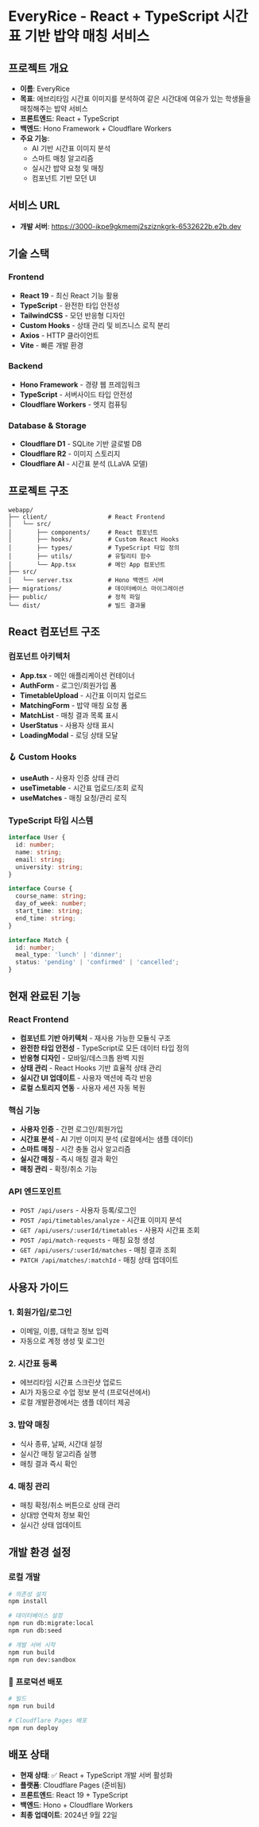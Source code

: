 # EveryRice - React + TypeScript 시간표 기반 밥약 매칭 서비스

## 프로젝트 개요
- **이름**: EveryRice
- **목표**: 에브리타임 시간표 이미지를 분석하여 같은 시간대에 여유가 있는 학생들을 매칭해주는 밥약 서비스
- **프론트엔드**: React + TypeScript
- **백엔드**: Hono Framework + Cloudflare Workers
- **주요 기능**: 
  - AI 기반 시간표 이미지 분석
  - 스마트 매칭 알고리즘
  - 실시간 밥약 요청 및 매칭
  - 컴포넌트 기반 모던 UI

## 서비스 URL
- **개발 서버**: https://3000-ikpe9gkmemj2sziznkgrk-6532622b.e2b.dev

## 기술 스택

### **Frontend**
- **React 19** - 최신 React 기능 활용
- **TypeScript** - 완전한 타입 안전성
- **TailwindCSS** - 모던 반응형 디자인
- **Custom Hooks** - 상태 관리 및 비즈니스 로직 분리
- **Axios** - HTTP 클라이언트
- **Vite** - 빠른 개발 환경

### **Backend**
- **Hono Framework** - 경량 웹 프레임워크
- **TypeScript** - 서버사이드 타입 안전성
- **Cloudflare Workers** - 엣지 컴퓨팅

### **Database & Storage**
- **Cloudflare D1** - SQLite 기반 글로벌 DB
- **Cloudflare R2** - 이미지 스토리지
- **Cloudflare AI** - 시간표 분석 (LLaVA 모델)

## 프로젝트 구조

```
webapp/
├── client/                 # React Frontend
│   └── src/
│       ├── components/     # React 컴포넌트
│       ├── hooks/          # Custom React Hooks
│       ├── types/          # TypeScript 타입 정의
│       ├── utils/          # 유틸리티 함수
│       └── App.tsx         # 메인 App 컴포넌트
├── src/
│   └── server.tsx          # Hono 백엔드 서버
├── migrations/             # 데이터베이스 마이그레이션
├── public/                 # 정적 파일
└── dist/                   # 빌드 결과물
```

## React 컴포넌트 구조

### **컴포넌트 아키텍처**
- **App.tsx** - 메인 애플리케이션 컨테이너
- **AuthForm** - 로그인/회원가입 폼
- **TimetableUpload** - 시간표 이미지 업로드
- **MatchingForm** - 밥약 매칭 요청 폼
- **MatchList** - 매칭 결과 목록 표시
- **UserStatus** - 사용자 상태 표시
- **LoadingModal** - 로딩 상태 모달

### 🪝 **Custom Hooks**
- **useAuth** - 사용자 인증 상태 관리
- **useTimetable** - 시간표 업로드/조회 로직
- **useMatches** - 매칭 요청/관리 로직

###  **TypeScript 타입 시스템**
```typescript
interface User {
  id: number;
  name: string;
  email: string;
  university: string;
}

interface Course {
  course_name: string;
  day_of_week: number;
  start_time: string;
  end_time: string;
}

interface Match {
  id: number;
  meal_type: 'lunch' | 'dinner';
  status: 'pending' | 'confirmed' | 'cancelled';
}
```

## 현재 완료된 기능

### **React Frontend**
- **컴포넌트 기반 아키텍처** - 재사용 가능한 모듈식 구조
- **완전한 타입 안전성** - TypeScript로 모든 데이터 타입 정의
- **반응형 디자인** - 모바일/데스크톱 완벽 지원
- **상태 관리** - React Hooks 기반 효율적 상태 관리
- **실시간 UI 업데이트** - 사용자 액션에 즉각 반응
- **로컬 스토리지 연동** - 사용자 세션 자동 복원

### **핵심 기능**
- **사용자 인증** - 간편 로그인/회원가입
- **시간표 분석** - AI 기반 이미지 분석 (로컬에서는 샘플 데이터)
- **스마트 매칭** - 시간 충돌 검사 알고리즘
- **실시간 매칭** - 즉시 매칭 결과 확인
- **매칭 관리** - 확정/취소 기능

### **API 엔드포인트**
- `POST /api/users` - 사용자 등록/로그인
- `POST /api/timetables/analyze` - 시간표 이미지 분석
- `GET /api/users/:userId/timetables` - 사용자 시간표 조회
- `POST /api/match-requests` - 매칭 요청 생성
- `GET /api/users/:userId/matches` - 매칭 결과 조회
- `PATCH /api/matches/:matchId` - 매칭 상태 업데이트

## 사용자 가이드

### 1. 회원가입/로그인
- 이메일, 이름, 대학교 정보 입력
- 자동으로 계정 생성 및 로그인

### 2. 시간표 등록
- 에브리타임 시간표 스크린샷 업로드
- AI가 자동으로 수업 정보 분석 (프로덕션에서)
- 로컬 개발환경에서는 샘플 데이터 제공

### 3. 밥약 매칭
- 식사 종류, 날짜, 시간대 설정
- 실시간 매칭 알고리즘 실행
- 매칭 결과 즉시 확인

### 4. 매칭 관리
- 매칭 확정/취소 버튼으로 상태 관리
- 상대방 연락처 정보 확인
- 실시간 상태 업데이트

## 개발 환경 설정

### **로컬 개발**
```bash
# 의존성 설치
npm install

# 데이터베이스 설정
npm run db:migrate:local
npm run db:seed

# 개발 서버 시작
npm run build
npm run dev:sandbox
```

### 🚀 **프로덕션 배포**
```bash
# 빌드
npm run build

# Cloudflare Pages 배포
npm run deploy
```

## 배포 상태
- **현재 상태**: ✅ React + TypeScript 개발 서버 활성화
- **플랫폼**: Cloudflare Pages (준비됨)
- **프론트엔드**: React 19 + TypeScript
- **백엔드**: Hono + Cloudflare Workers
- **최종 업데이트**: 2024년 9월 22일

